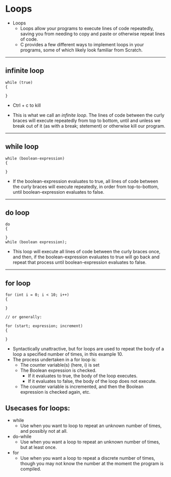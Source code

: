 # Loops

- Loops
	- Loops allow your programs to execute lines of code repeatedly, saving you from needing
	to copy and paste or otherwise repeat lines of code.
	- C provides a few different ways to implement loops in your programs,
	some of which likely look familiar from Scratch.

---

## infinite loop
```
while (true)
{

}
```

- Ctrl + c to kill

- This is what we call an *infinite loop*.
The lines of code between the curly braces will execute repeatedly from top to bottom,
until and unless we break out of it (as with a break; stetement) or
otherwise kill our program.

---

## while loop
```
while (boolean-expression)
{

}
```

- If the boolean-expression evaluates to true, all lines of code
between the curly braces will execute repeatedly, in order from
top-to-bottom, until boolean-expression evaluates to false.

---

## do loop
```
do
{

}
while (boolean expression);
```

- This loop will execute all lines of code between the curly braces once,
and then, if the boolean-expression evaluates to true will go back and repeat that
process until boolean-expression evaluates to false.

---

## for loop
```
for (int i = 0; i < 10; i++)
{

}

// or generally:

for (start; expression; increment)
{

}
```
- Syntactically unattractive, but for loops are used to repeat the body of a loop
a specified number of times, in this example 10.
- The process undertaken in a for loop is:
	- The counter variable(s) (here, i) is set
	- The Boolean expression is checked.
		- If it evaluates to true, the body of the loop executes.
		- If it evaluates to false, the body of the loop does not execute.
	- The counter variable is incremented, and then the 
	Boolean expression is checked again, etc.

## Usecases for loops:

- while
	- Use when you want to loop to repeat an unknown number of times,
	and possibly not at all.
- do-while
	- Use when you want a loop to repeat an unknown number of times,
	but at least once.
- for
	- Use when you want a loop to repeat a discrete number of times,
	though you may not know the number at the moment the program is compiled.
